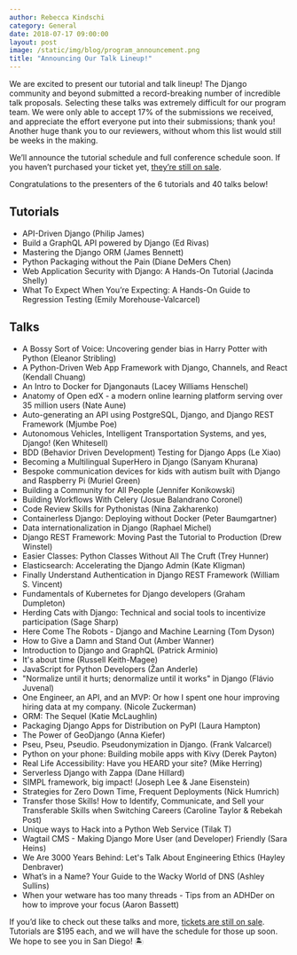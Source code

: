 ```yaml
---
author: Rebecca Kindschi
category: General
date: 2018-07-17 09:00:00
layout: post
image: /static/img/blog/program_announcement.png
title: "Announcing Our Talk Lineup!"
---
```

We are excited to present our tutorial and talk lineup! The Django community and beyond submitted a record-breaking number of incredible talk proposals. Selecting these talks was extremely difficult for our program team. We were only able to accept 17% of the submissions we received, and appreciate the effort everyone put into their submissions; thank you! Another huge thank you to our reviewers, without whom this list would still be weeks in the making.

We’ll announce the tutorial schedule and full conference schedule soon. If you haven’t purchased your ticket yet, [they’re still on sale](https://ti.to/defna/djangocon-us-2018).

Congratulations to the presenters of the 6 tutorials and 40 talks below!

## Tutorials
- API-Driven Django (Philip James)
- Build a GraphQL API powered by Django (Ed Rivas)
- Mastering the Django ORM (James Bennett)
- Python Packaging without the Pain (Diane DeMers Chen)
- Web Application Security with Django: A Hands-On Tutorial (Jacinda Shelly)
- What To Expect When You’re Expecting: A Hands-On Guide to Regression Testing (Emily Morehouse-Valcarcel)

## Talks
- A Bossy Sort of Voice: Uncovering gender bias in Harry Potter with Python (Eleanor Stribling)
- A Python-Driven Web App Framework with Django, Channels, and React (Kendall Chuang)
- An Intro to Docker for Djangonauts (Lacey Williams Henschel)
- Anatomy of Open edX - a modern online learning platform serving over 35 million users (Nate Aune)
- Auto-generating an API using PostgreSQL, Django, and Django REST Framework (Mjumbe Poe)
- Autonomous Vehicles, Intelligent Transportation Systems, and yes, Django! (Ken Whitesell)
- BDD (Behavior Driven Development) Testing for Django Apps (Le Xiao)
- Becoming a Multilingual SuperHero in Django (Sanyam Khurana)
- Bespoke communication devices for kids with autism built with Django and Raspberry Pi (Muriel Green)
- Building a Community for All People (Jennifer Konikowski)
- Building Workflows With Celery (Josue Balandrano Coronel)
- Code Review Skills for Pythonistas (Nina Zakharenko)
- Containerless Django: Deploying without Docker (Peter Baumgartner)
- Data internationalization in Django (Raphael Michel)
- Django REST Framework: Moving Past the Tutorial to Production (Drew Winstel)
- Easier Classes: Python Classes Without All The Cruft (Trey Hunner)
- Elasticsearch: Accelerating the Django Admin (Kate Kligman)
- Finally Understand Authentication in Django REST Framework (William S. Vincent)
- Fundamentals of Kubernetes for Django developers (Graham Dumpleton)
- Herding Cats with Django: Technical and social tools to incentivize participation (Sage Sharp)
- Here Come The Robots - Django and Machine Learning (Tom Dyson)
- How to Give a Damn and Stand Out (Amber Wanner)
- Introduction to Django and GraphQL (Patrick Arminio)
- It's about time (Russell Keith-Magee)
- JavaScript for Python Developers (Žan Anderle)
- "Normalize until it hurts; denormalize until it works" in Django (Flávio Juvenal)
- One Engineer, an API, and an MVP: Or how I spent one hour improving hiring data at my company. (Nicole Zuckerman)
- ORM: The Sequel (Katie McLaughlin)
- Packaging Django Apps for Distribution on PyPI (Laura Hampton)
- The Power of GeoDjango (Anna Kiefer)
- Pseu, Pseu, Pseudio. Pseudonymization in Django. (Frank Valcarcel)
- Python on your phone: Building mobile apps with Kivy (Derek Payton)
- Real Life Accessibility: Have you HEARD your site? (Mike Herring)
- Serverless Django with Zappa (Dane Hillard)
- SIMPL framework, big impact! (Joseph Lee & Jane Eisenstein)
- Strategies for Zero Down Time, Frequent Deployments (Nick Humrich)
- Transfer those Skills! How to Identify, Communicate, and Sell your Transferable Skills when Switching Careers (Caroline Taylor & Rebekah Post)
- Unique ways to Hack into a Python Web Service (Tilak T)
- Wagtail CMS - Making Django More User (and Developer) Friendly (Sara Heins)
- We Are 3000 Years Behind: Let's Talk About Engineering Ethics (Hayley Denbraver)
- What’s in a Name? Your Guide to the Wacky World of DNS (Ashley Sullins)
- When your wetware has too many threads - Tips from an ADHDer on how to improve your focus (Aaron Bassett)

If you’d like to check out these talks and more, [tickets are still on sale](https://ti.to/defna/djangocon-us-2018). Tutorials are $195 each, and we will have the schedule for those up soon. We hope to see you in San Diego! :desert_island:
